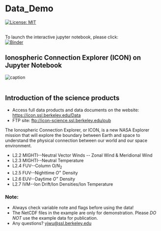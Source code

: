 # Data_Demo
[![License: MIT](https://img.shields.io/badge/License-MIT-yellow.svg)](https://opensource.org/licenses/MIT)

<br>To launch the interactive jupyter notebook, please click:
<br>[![Binder](https://mybinder.org/badge_logo.svg)](https://mybinder.org/v2/gh/YenJungWu/Data_Demo/master)


## Ionospheric Connection Explorer (ICON) on Jupyter Notebook

![caption](files/ICON_banner.png)
<br>
<br>
## Introduction of the science products 
- Access full data products and data documents on the website: https://icon.ssl.berkeley.edu/Data
- FTP site: ftp://icon-science.ssl.berkeley.edu/pub

The Ionospheric Connection Explorer, or ICON, is a new NASA Explorer mission
that will explore the boundary between Earth and space to understand the
physical connection between our world and our space environment. 
<br>
- L2.2 MIGHTI--Neutral Vector Winds -- Zonal Wind & Meridional Wind 
- L2.3 MIGHTI--Neutral Temperature
- L2.4 FUV--Column O/$N_{2}$
- L2.5 FUV--Nighttime $O^{+}$ Density 
- L2.6 EUV--Daytime $O^{+}$ Density
- L2.7 IVM--Ion Drift/Ion Densities/Ion Temperature 

### Note:
- Always check variable note and flags before using the data!
- The NetCDF files in the example are only for demonstration. Please *DO NOT* use the example data for publication.
- Any questions? yjwu@ssl.berkeley.edu
<br>

